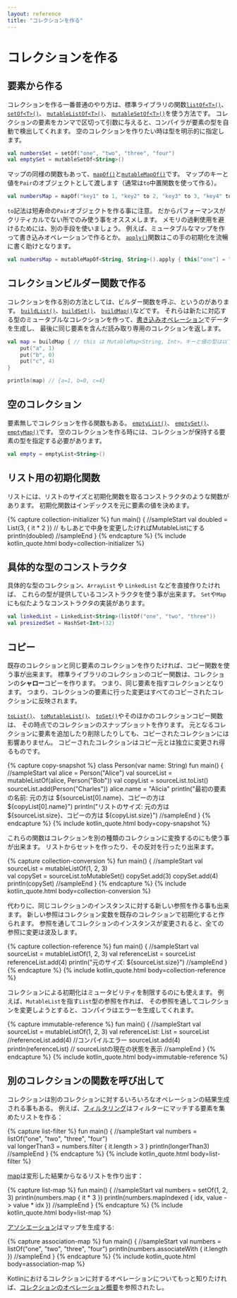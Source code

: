 ```yaml
---
layout: reference
title: "コレクションを作る"
---
```

# コレクションを作る


## 要素から作る

コレクションを作る一番普通のやり方は、標準ライブラリの関数[`listOf<T>()`](https://kotlinlang.org/api/latest/jvm/stdlib/kotlin.collections/list-of.html)、
[`setOf<T>()`](https://kotlinlang.org/api/latest/jvm/stdlib/kotlin.collections/set-of.html)、
[`mutableListOf<T>()`](https://kotlinlang.org/api/latest/jvm/stdlib/kotlin.collections/mutable-list-of.html)、
[`mutableSetOf<T>()`](https://kotlinlang.org/api/latest/jvm/stdlib/kotlin.collections/mutable-set-of.html)を使う方法です。
コレクションの要素をカンマで区切って引数に与えると、コンパイラが要素の型を自動で検出してくれます。
空のコレクションを作りたい時は型を明示的に指定します。

```kotlin
val numbersSet = setOf("one", "two", "three", "four")
val emptySet = mutableSetOf<String>()
```

マップの同様の関数もあって、[`mapOf()`](https://kotlinlang.org/api/latest/jvm/stdlib/kotlin.collections/map-of.html)と[`mutableMapOf()`](https://kotlinlang.org/api/latest/jvm/stdlib/kotlin.collections/mutable-map-of.html)です。
マップのキーと値を`Pair`のオブジェクトとして渡します（通常は`to`中置関数を使って作る）。

```kotlin
val numbersMap = mapOf("key1" to 1, "key2" to 2, "key3" to 3, "key4" to 1)
```

`to`記法は短寿命の`Pair`オブジェクトを作る事に注意。
だからパフォーマンスがクリティカルでない所でのみ使う事をオススメします。
メモリの過剰使用を避けるためには、別の手段を使いましょう。
例えば、ミュータブルなマップを作って書き込みオペレーションで作るとか。
[`apply()`](scope-functions.md#apply)関数はこの手の初期化を流暢に書く助けとなります。

```kotlin
val numbersMap = mutableMapOf<String, String>().apply { this["one"] = "1"; this["two"] = "2" }
```

## コレクションビルダー関数で作る

コレクションを作る別の方法としては、ビルダー関数を呼ぶ、というのがあります。
[`buildList()`](https://kotlinlang.org/api/latest/jvm/stdlib/kotlin.collections/build-list.html)、[`buildSet()`](https://kotlinlang.org/api/latest/jvm/stdlib/kotlin.collections/build-set.html)、
[`buildMap()`](https://kotlinlang.org/api/latest/jvm/stdlib/kotlin.collections/build-map.html)などです。
それらは新たに対応する型のミュータブルなコレクションを作って、[書き込みオペレーション](collection-write.md)でデータを生成し、
最後に同じ要素を含んだ読み取り専用のコレクションを返します。

```kotlin
val map = buildMap { // this は MutableMap<String, Int>。キーと値の型は以下の`put()`呼び出しから推論される
    put("a", 1)
    put("b", 0)
    put("c", 4)
}

println(map) // {a=1, b=0, c=4}
```

## 空のコレクション

要素無しでコレクションを作る関数もある。
 [`emptyList()`](https://kotlinlang.org/api/latest/jvm/stdlib/kotlin.collections/empty-list.html)、
[`emptySet()`](https://kotlinlang.org/api/latest/jvm/stdlib/kotlin.collections/empty-set.html)、
[`emptyMap()`](https://kotlinlang.org/api/latest/jvm/stdlib/kotlin.collections/empty-map.html)です。
空のコレクションを作る時には、コレクションが保持する要素の型を指定する必要があります。

```kotlin
val empty = emptyList<String>()
```

## リスト用の初期化関数

リストには、リストのサイズと初期化関数を取るコンストラクタのような関数があります。
初期化関数はインデックスを元に要素の値を決めます。

{% capture collection-initializer %}
fun main() {
//sampleStart
    val doubled = List(3, { it * 2 })  // もしあとで中身を変更したければMutableListにする
    println(doubled)
//sampleEnd
}
{% endcapture %}
{% include kotlin_quote.html body=collection-initializer %}

## 具体的な型のコンストラクタ

具体的な型のコレクション、`ArrayList` や `LinkedList` などを直接作りたければ、
これらの型が提供しているコンストラクタを使う事が出来ます。
`Set`や`Map`にも似たようなコンストラクタの実装があります。

```kotlin
val linkedList = LinkedList<String>(listOf("one", "two", "three"))
val presizedSet = HashSet<Int>(32)
```

## コピー

既存のコレクションと同じ要素のコレクションを作りたければ、コピー関数を使う事が出来ます。
標準ライブラリのコレクションのコピー関数は、コレクションの**シャロー**コピーを作ります。
つまり、同じ要素を指すコレクションとなります。
つまり、コレクションの要素に行った変更はすべてのコピーされたコレクションに反映されます。


[`toList()`](https://kotlinlang.org/api/latest/jvm/stdlib/kotlin.collections/to-list.html)、
[`toMutableList()`](https://kotlinlang.org/api/latest/jvm/stdlib/kotlin.collections/to-mutable-list.html)、
[`toSet()`](https://kotlinlang.org/api/latest/jvm/stdlib/kotlin.collections/to-set.html)やそのほかのコレクションコピー関数は、
その時点でのコレクションのスナップショットを作ります。
元となるコレクションに要素を追加したり削除したりしても、コピーされたコレクションには影響ありません。
コピーされたコレクションはコピー元とは独立に変更され得るものです。


{% capture copy-snapshot %}
class Person(var name: String)
fun main() {
//sampleStart
    val alice = Person("Alice")
    val sourceList = mutableListOf(alice, Person("Bob"))
    val copyList = sourceList.toList()
    sourceList.add(Person("Charles"))
    alice.name = "Alicia"
    println("最初の要素の名前: 元の方は ${sourceList[0].name}、コピーの方は ${copyList[0].name}")
    println("リストのサイズ: 元の方は ${sourceList.size}、コピーの方は ${copyList.size}")
//sampleEnd
}
{% endcapture %}
{% include kotlin_quote.html body=copy-snapshot %}

これらの関数はコレクションを別の種類のコレクションに変換するのにも使う事が出来ます。
リストからセットを作ったり、その反対を行ったり出来ます。

{% capture collection-conversion %}
fun main() {
//sampleStart
    val sourceList = mutableListOf(1, 2, 3)    
    val copySet = sourceList.toMutableSet()
    copySet.add(3)
    copySet.add(4)    
    println(copySet)
//sampleEnd
}
{% endcapture %}
{% include kotlin_quote.html body=collection-conversion %}

代わりに、同じコレクションのインスタンスに対する新しい参照を作る事も出来ます。
新しい参照はコレクション変数を既存のコレクションで初期化すると作られます。
参照を通してコレクションのインスタンスが変更されると、全ての参照に変更は波及します。

{% capture collection-reference %}
fun main() {
//sampleStart
    val sourceList = mutableListOf(1, 2, 3)
    val referenceList = sourceList
    referenceList.add(4)
    println("元のサイズ: ${sourceList.size}")
//sampleEnd
}
{% endcapture %}
{% include kotlin_quote.html body=collection-reference %}

コレクションによる初期化はミュータビリティを制限するのにも使えます。
例えば、`MutableList`を指す`List`型の参照を作れば、
その参照を通してコレクションを変更しようとすると、コンパイラはエラーを生成してくれます。

{% capture immutable-reference %}
fun main() {
//sampleStart 
    val sourceList = mutableListOf(1, 2, 3)
    val referenceList: List<Int> = sourceList
    //referenceList.add(4)            //コンパイルエラー
    sourceList.add(4)
    println(referenceList) // sourceListの現在の状態を表示
//sampleEnd
}
{% endcapture %}
{% include kotlin_quote.html body=immutable-reference %}

## 別のコレクションの関数を呼び出して

コレクションは別のコレクションに対するいろいろなオペレーションの結果生成される事もある。
例えば、[フィルタリング](collection-filtering.md)はフィルターにマッチする要素を集めたリストを作る：

{% capture list-filter %}
fun main() {
//sampleStart 
    val numbers = listOf("one", "two", "three", "four")  
    val longerThan3 = numbers.filter { it.length > 3 }
    println(longerThan3)
//sampleEnd
}
{% endcapture %}
{% include kotlin_quote.html body=list-filter %}

[map](collection-transformations.md#map)は変形した結果からなるリストを作り出す：

{% capture list-map %}
fun main() {
//sampleStart 
    val numbers = setOf(1, 2, 3)
    println(numbers.map { it * 3 })
    println(numbers.mapIndexed { idx, value -> value * idx })
//sampleEnd
}
{% endcapture %}
{% include kotlin_quote.html body=list-map %}

[アソシエーション](collection-transformations.md#associate)はマップを生成する:

{% capture association-map %}
fun main() {
//sampleStart
    val numbers = listOf("one", "two", "three", "four")
    println(numbers.associateWith { it.length })
//sampleEnd
}
{% endcapture %}
{% include kotlin_quote.html body=association-map %}

Kotlinにおけるコレクションに対するオペレーションについてもっと知りたければ、[コレクションのオペレーション概要](collection-operations.md)を参照されたし。
